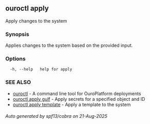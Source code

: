 ## ouroctl apply

Apply changes to the system

### Synopsis

Applies changes to the system based on the provided input.

### Options

```
  -h, --help   help for apply
```

### SEE ALSO

* [ouroctl](ouroctl.md)	 - A command line tool for OuroPlatform deployments
* [ouroctl apply gulf](ouroctl_apply_gulf.md)	 - Apply secrets for a specified object and ID
* [ouroctl apply template](ouroctl_apply_template.md)	 - Apply a template to the system

###### Auto generated by spf13/cobra on 21-Aug-2025

